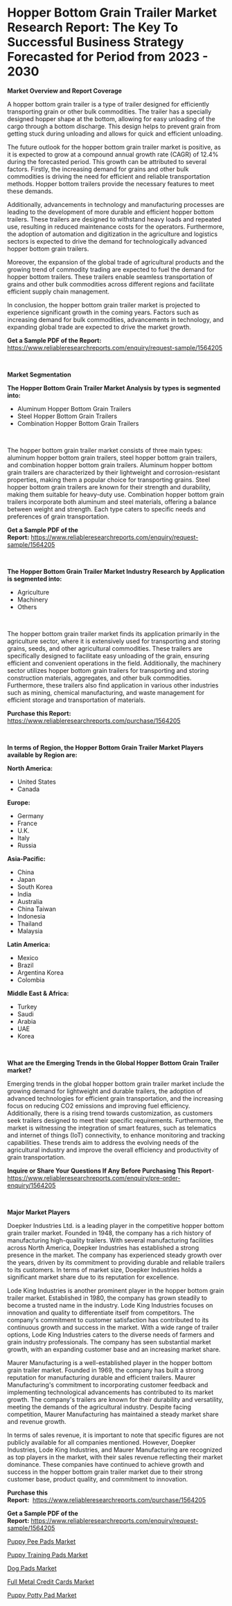 <p><h1>Hopper Bottom Grain Trailer Market Research Report: The Key To Successful Business Strategy Forecasted for Period from 2023 - 2030</h1></p><p><strong>Market Overview and Report Coverage</strong></p>
<p><p>A hopper bottom grain trailer is a type of trailer designed for efficiently transporting grain or other bulk commodities. The trailer has a specially designed hopper shape at the bottom, allowing for easy unloading of the cargo through a bottom discharge. This design helps to prevent grain from getting stuck during unloading and allows for quick and efficient unloading.</p><p>The future outlook for the hopper bottom grain trailer market is positive, as it is expected to grow at a compound annual growth rate (CAGR) of 12.4% during the forecasted period. This growth can be attributed to several factors. Firstly, the increasing demand for grains and other bulk commodities is driving the need for efficient and reliable transportation methods. Hopper bottom trailers provide the necessary features to meet these demands.</p><p>Additionally, advancements in technology and manufacturing processes are leading to the development of more durable and efficient hopper bottom trailers. These trailers are designed to withstand heavy loads and repeated use, resulting in reduced maintenance costs for the operators. Furthermore, the adoption of automation and digitization in the agriculture and logistics sectors is expected to drive the demand for technologically advanced hopper bottom grain trailers.</p><p>Moreover, the expansion of the global trade of agricultural products and the growing trend of commodity trading are expected to fuel the demand for hopper bottom trailers. These trailers enable seamless transportation of grains and other bulk commodities across different regions and facilitate efficient supply chain management.</p><p>In conclusion, the hopper bottom grain trailer market is projected to experience significant growth in the coming years. Factors such as increasing demand for bulk commodities, advancements in technology, and expanding global trade are expected to drive the market growth.</p></p>
<p><strong>Get a Sample PDF of the Report:</strong> <a href="https://www.reliableresearchreports.com/enquiry/request-sample/1564205">https://www.reliableresearchreports.com/enquiry/request-sample/1564205</a></p>
<p>&nbsp;</p>
<p><strong>Market Segmentation</strong></p>
<p><strong>The Hopper Bottom Grain Trailer Market Analysis by types is segmented into:</strong></p>
<p><ul><li>Aluminum Hopper Bottom Grain Trailers</li><li>Steel Hopper Bottom Grain Trailers</li><li>Combination Hopper Bottom Grain Trailers</li></ul></p>
<p>&nbsp;</p>
<p><p>The hopper bottom grain trailer market consists of three main types: aluminum hopper bottom grain trailers, steel hopper bottom grain trailers, and combination hopper bottom grain trailers. Aluminum hopper bottom grain trailers are characterized by their lightweight and corrosion-resistant properties, making them a popular choice for transporting grains. Steel hopper bottom grain trailers are known for their strength and durability, making them suitable for heavy-duty use. Combination hopper bottom grain trailers incorporate both aluminum and steel materials, offering a balance between weight and strength. Each type caters to specific needs and preferences of grain transportation.</p></p>
<p><strong>Get a Sample PDF of the Report:</strong>&nbsp;<a href="https://www.reliableresearchreports.com/enquiry/request-sample/1564205">https://www.reliableresearchreports.com/enquiry/request-sample/1564205</a></p>
<p>&nbsp;</p>
<p><strong>The Hopper Bottom Grain Trailer Market Industry Research by Application is segmented into:</strong></p>
<p><ul><li>Agriculture</li><li>Machinery</li><li>Others</li></ul></p>
<p>&nbsp;</p>
<p><p>The hopper bottom grain trailer market finds its application primarily in the agriculture sector, where it is extensively used for transporting and storing grains, seeds, and other agricultural commodities. These trailers are specifically designed to facilitate easy unloading of the grain, ensuring efficient and convenient operations in the field. Additionally, the machinery sector utilizes hopper bottom grain trailers for transporting and storing construction materials, aggregates, and other bulk commodities. Furthermore, these trailers also find application in various other industries such as mining, chemical manufacturing, and waste management for efficient storage and transportation of materials.</p></p>
<p><strong>Purchase this Report:</strong>&nbsp; <a href="https://www.reliableresearchreports.com/purchase/1564205">https://www.reliableresearchreports.com/purchase/1564205</a></p>
<p>&nbsp;</p>
<p><strong>In terms of Region, the Hopper Bottom Grain Trailer Market Players available by Region are:</strong></p>
<p>
    <p> <strong> North America: </strong>
        <ul>
            <li>United States</li>
            <li>Canada</li>
        </ul>
        </p> 
    <p> <strong> Europe: </strong>
        <ul>
            <li>Germany</li>
            <li>France</li>
            <li>U.K.</li>
            <li>Italy</li>
            <li>Russia</li>
        </ul>
        </p> 
    <p> <strong> Asia-Pacific: </strong>
        <ul>
            <li>China</li>
            <li>Japan</li>
            <li>South Korea</li>
            <li>India</li>
            <li>Australia</li>
            <li>China Taiwan</li>
            <li>Indonesia</li>
            <li>Thailand</li>
            <li>Malaysia</li>
        </ul>
        </p> 
    <p> <strong> Latin America: </strong>
        <ul>
            <li>Mexico</li>
            <li>Brazil</li>
            <li>Argentina Korea</li>
            <li>Colombia</li>
        </ul>
        </p> 
    <p> <strong> Middle East & Africa: </strong>
        <ul>
            <li>Turkey</li>
            <li>Saudi</li>
            <li>Arabia</li>
            <li>UAE</li>
            <li>Korea</li>
        </ul>
    </p>
    </p>
<p>&nbsp;</p>
<p><strong>What are the Emerging Trends in the Global Hopper Bottom Grain Trailer market?</strong></p>
<p><p>Emerging trends in the global hopper bottom grain trailer market include the growing demand for lightweight and durable trailers, the adoption of advanced technologies for efficient grain transportation, and the increasing focus on reducing CO2 emissions and improving fuel efficiency. Additionally, there is a rising trend towards customization, as customers seek trailers designed to meet their specific requirements. Furthermore, the market is witnessing the integration of smart features, such as telematics and internet of things (IoT) connectivity, to enhance monitoring and tracking capabilities. These trends aim to address the evolving needs of the agricultural industry and improve the overall efficiency and productivity of grain transportation.</p></p>
<p><strong>Inquire or Share Your Questions If Any Before Purchasing This Report</strong>- <a href="https://www.reliableresearchreports.com/enquiry/pre-order-enquiry/1564205">https://www.reliableresearchreports.com/enquiry/pre-order-enquiry/1564205</a></p>
<p>&nbsp;</p>
<p><strong>Major Market Players</strong></p>
<p><p>Doepker Industries Ltd. is a leading player in the competitive hopper bottom grain trailer market. Founded in 1948, the company has a rich history of manufacturing high-quality trailers. With several manufacturing facilities across North America, Doepker Industries has established a strong presence in the market. The company has experienced steady growth over the years, driven by its commitment to providing durable and reliable trailers to its customers. In terms of market size, Doepker Industries holds a significant market share due to its reputation for excellence.</p><p>Lode King Industries is another prominent player in the hopper bottom grain trailer market. Established in 1980, the company has grown steadily to become a trusted name in the industry. Lode King Industries focuses on innovation and quality to differentiate itself from competitors. The company's commitment to customer satisfaction has contributed to its continuous growth and success in the market. With a wide range of trailer options, Lode King Industries caters to the diverse needs of farmers and grain industry professionals. The company has seen substantial market growth, with an expanding customer base and an increasing market share.</p><p>Maurer Manufacturing is a well-established player in the hopper bottom grain trailer market. Founded in 1969, the company has built a strong reputation for manufacturing durable and efficient trailers. Maurer Manufacturing's commitment to incorporating customer feedback and implementing technological advancements has contributed to its market growth. The company's trailers are known for their durability and versatility, meeting the demands of the agricultural industry. Despite facing competition, Maurer Manufacturing has maintained a steady market share and revenue growth.</p><p>In terms of sales revenue, it is important to note that specific figures are not publicly available for all companies mentioned. However, Doepker Industries, Lode King Industries, and Maurer Manufacturing are recognized as top players in the market, with their sales revenue reflecting their market dominance. These companies have continued to achieve growth and success in the hopper bottom grain trailer market due to their strong customer base, product quality, and commitment to innovation.</p></p>
<p><strong>Purchase this Report:</strong>&nbsp;&nbsp;<a href="https://www.reliableresearchreports.com/purchase/1564205">https://www.reliableresearchreports.com/purchase/1564205</a></p>
<p></p>
<p><strong>Get a Sample PDF of the Report:</strong>&nbsp;<a href="https://www.reliableresearchreports.com/enquiry/request-sample/1564205">https://www.reliableresearchreports.com/enquiry/request-sample/1564205</a></p>
<p><p><a href="https://medium.com/@rachaelward34/puppy-pee-pads-market-report-reveals-the-latest-trends-and-growth-opportunities-of-this-market-e636b9e04b36">Puppy Pee Pads Market</a></p><p><a href="https://medium.com/@stoneernser2023/analyzing-puppy-training-pads-market-global-industry-perspective-and-forecast-2023-to-2030-8e6155abf0b7">Puppy Training Pads Market</a></p><p><a href="https://medium.com/@saigemarvin1946/dog-pads-market-size-reveals-the-best-marketing-channels-in-global-industry-60a916ace817">Dog Pads Market</a></p><p><a href="https://medium.com/@ethelcrooks2023/full-metal-credit-cards-market-furnishes-information-on-market-share-market-trends-and-market-ec1dc2dfcd6f">Full Metal Credit Cards Market</a></p><p><a href="https://medium.com/@candicekoss1946/puppy-potty-pad-market-size-cagr-trends-2024-2030-f2a60b1ec158">Puppy Potty Pad Market</a></p></p>